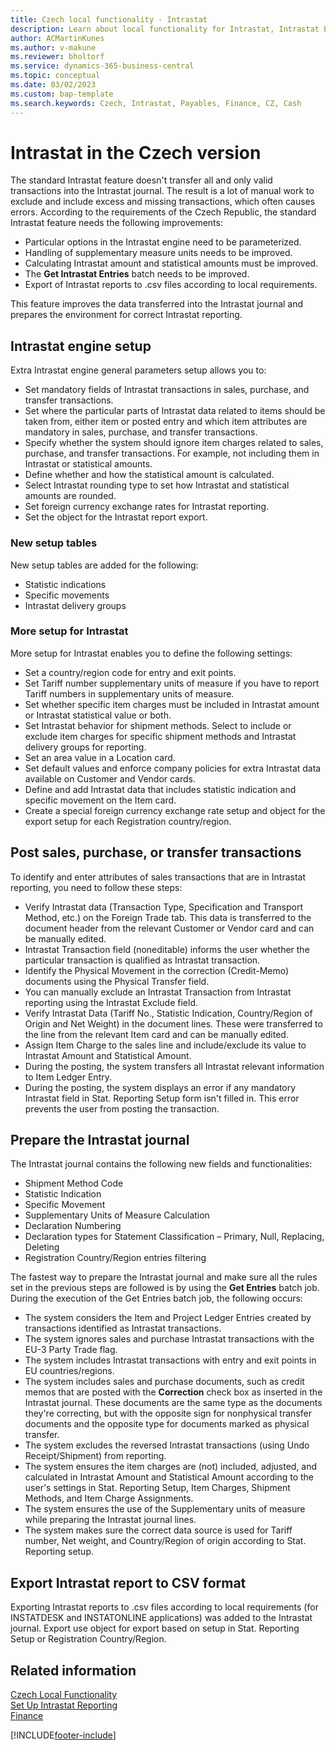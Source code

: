 ```yaml
---
title: Czech local functionality - Intrastat
description: Learn about local functionality for Intrastat, Intrastat Engine Setup, Intrastat Tables, and other features.
author: ACMartinKunes 
ms.author: v-makune
ms.reviewer: bholtorf
ms.service: dynamics-365-business-central
ms.topic: conceptual
ms.date: 03/02/2023
ms.custom: bap-template
ms.search.keywords: Czech, Intrastat, Payables, Finance, CZ, Cash
---
```


# Intrastat in the Czech version

The standard Intrastat feature doesn't transfer all and only valid transactions into the Intrastat journal. The result is a lot of manual work to exclude and include excess and missing transactions, which often causes errors. According to the requirements of the Czech Republic, the standard Intrastat feature needs the following improvements:

- Particular options in the Intrastat engine need to be parameterized.
- Handling of supplementary measure units needs to be improved.
- Calculating Intrastat amount and statistical amounts must be improved.
- The **Get Intrastat Entries** batch needs to be improved.
- Export of Intrastat reports to .csv files according to local requirements.

This feature improves the data transferred into the Intrastat journal and prepares the environment for correct Intrastat reporting.

## Intrastat engine setup

Extra Intrastat engine general parameters setup allows you to:

- Set mandatory fields of Intrastat transactions in sales, purchase, and transfer transactions.
- Set where the particular parts of Intrastat data related to items should be taken from, either item or posted entry and which item attributes are mandatory in sales, purchase, and transfer transactions.
- Specify whether the system should ignore item charges related to sales, purchase, and transfer transactions. For example, not including them in Intrastat or statistical amounts.
- Define whether and how the statistical amount is calculated.
- Select Intrastat rounding type to set how Intrastat and statistical amounts are rounded.
- Set foreign currency exchange rates for Intrastat reporting.
- Set the object for the Intrastat report export.

### New setup tables 

New setup tables are added for the following:

- Statistic indications
- Specific movements
- Intrastat delivery groups

### More setup for Intrastat 

More setup for Intrastat enables you to define the following settings:

- Set a country/region code for entry and exit points.
- Set Tariff number supplementary units of measure if you have to report Tariff numbers in supplementary units of measure.
- Set whether specific item charges must be included in Intrastat amount or Intrastat statistical value or both.
- Set Intrastat behavior for shipment methods. Select to include or exclude item charges for specific shipment methods and Intrastat delivery groups for reporting.
- Set an area value in a Location card.
- Set default values and enforce company policies for extra Intrastat data available on Customer and Vendor cards.
- Define and add Intrastat data that includes statistic indication and specific movement on the Item card.
- Create a special foreign currency exchange rate setup and object for the export setup for each Registration country/region.

## Post sales, purchase, or transfer transactions

To identify and enter attributes of sales transactions that are in Intrastat reporting, you need to follow these steps:

- Verify Intrastat data (Transaction Type, Specification and Transport Method, etc.) on the Foreign Trade tab. This data is transferred to the document header from the relevant Customer or Vendor card and can be manually edited.
- Intrastat Transaction field (noneditable) informs the user whether the particular transaction is qualified as Intrastat transaction.
- Identify the Physical Movement in the correction (Credit-Memo) documents using the Physical Transfer field.
- You can manually exclude an Intrastat Transaction from Intrastat reporting using the Intrastat Exclude field.
- Verify Intrastat Data (Tariff No., Statistic Indication, Country/Region of Origin and Net Weight) in the document lines. These were transferred to the line from the relevant Item card and can be manually edited.
- Assign Item Charge to the sales line and include/exclude its value to Intrastat Amount and Statistical Amount.
- During the posting, the system transfers all Intrastat relevant information to Item Ledger Entry.
- During the posting, the system displays an error if any mandatory Intrastat field in Stat. Reporting Setup form isn't filled in. This error prevents the user from posting the transaction.

## Prepare the Intrastat journal

The Intrastat journal contains the following new fields and functionalities:

- Shipment Method Code
- Statistic Indication
- Specific Movement
- Supplementary Units of Measure Calculation
- Declaration Numbering
- Declaration types for Statement Classification – Primary, Null, Replacing, Deleting
- Registration Country/Region entries filtering

The fastest way to prepare the Intrastat journal and make sure all the rules set in the previous steps are followed is by using the **Get Entries** batch job. During the execution of the Get Entries batch job, the following occurs:

- The system considers the Item and Project Ledger Entries created by transactions identified as Intrastat transactions.
- The system ignores sales and purchase Intrastat transactions with the EU-3 Party Trade flag.
- The system includes Intrastat transactions with entry and exit points in EU countries/regions.
- The system includes sales and purchase documents, such as credit memos that are posted with the **Correction** check box as inserted in the Intrastat journal. These documents are the same type as the documents they're correcting, but with the opposite sign for nonphysical transfer documents and the opposite type for documents marked as physical transfer.
- The system excludes the reversed Intrastat transactions (using Undo Receipt/Shipment) from reporting.
- The system ensures the item charges are (not) included, adjusted, and calculated in Intrastat Amount and Statistical Amount according to the user's settings in Stat. Reporting Setup, Item Charges, Shipment Methods, and Item Charge Assignments.
- The system ensures the use of the Supplementary units of measure while preparing the Intrastat journal lines.
- The system makes sure the correct data source is used for Tariff number, Net weight, and Country/Region of origin according to Stat. Reporting setup.

## Export Intrastat report to CSV format

Exporting Intrastat reports to .csv files according to local requirements (for INSTATDESK and INSTATONLINE applications) was added to the Intrastat journal.
Export use object for export based on setup in Stat. Reporting Setup or Registration Country/Region.

## Related information

[Czech Local Functionality](czech-local-functionality.md)  
[Set Up Intrastat Reporting](../../finance-how-setup-report-intrastat.md)  
[Finance](finance.md)

[!INCLUDE[footer-include](../../includes/footer-banner.md)]
